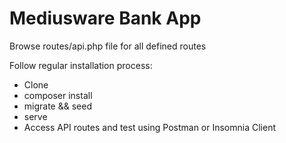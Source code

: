 # Mediusware Bank App


Browse routes/api.php file for all defined routes

Follow regular installation process:

- Clone
- composer install
- migrate && seed
- serve 
- Access API routes and test using Postman or Insomnia Client
